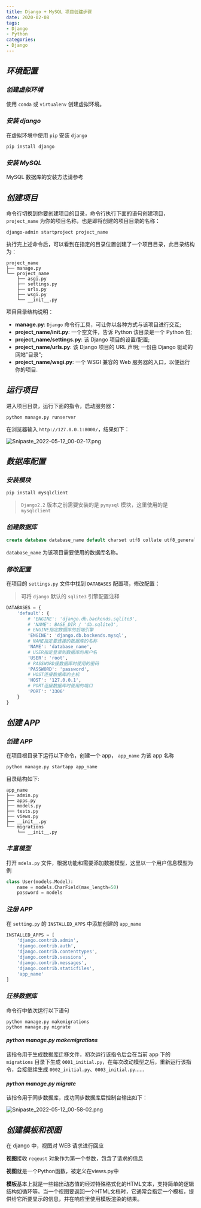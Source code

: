 ```yaml
---
title: Django + MySQL 项目创建步骤
date: 2020-02-08
tags:
- Django
- Python
categories:
- Django
---
```


## ***环境配置***

### ***创建虚拟环境***

使用 `conda` 或 `virtualenv` 创建虚拟环境。

### ***安装 django***

在虚拟环境中使用 `pip` 安装 `django`

```shell
pip install django
```

### ***安装 MySQL***

MySQL 数据库的安装方法请参考

## ***创建项目***

命令行切换到你要创建项目的目录，命令行执行下面的语句创建项目，`project_name` 为你的项目名称，也是即将创建的项目目录的名称：

```shell
django-admin startproject project_name
```

执行完上述命令后，可以看到在指定的目录位置创建了一个项目目录，此目录结构为：

```
project_name
├── manage.py
└── project_name
    ├── asgi.py
    ├── settings.py
    ├── urls.py
    ├── wsgi.py
    └── __init__.py
```

项目目录结构说明：
- **manage.py**: `Django` 命令行工具，可让你以各种方式与该项目进行交互;
- **project_name/__init__.py**: 一个空文件，告诉 Python 该目录是一个 Python 包;
- **project_name/settings.py**: 该 Django 项目的设置/配置;
- **project_name/urls.py**: 该 Django 项目的 URL 声明; 一份由 Django 驱动的网站"目录";
- **project_name/wsgi.py**:  一个 WSGI 兼容的 Web 服务器的入口，以便运行你的项目.

## ***运行项目***

进入项目目录，运行下面的指令，启动服务器：

```shell
python manage.py runserver
```

在浏览器输入 `http://127.0.0.1:8000/`，结果如下：

![Snipaste_2022-05-12_00-02-17.png](https://s2.loli.net/2022/05/12/7ydt8fP9skXVTNE.png)

## ***数据库配置***

### ***安装模块***

```shell
pip install mysqlclient
```

> `Django2.2` 版本之前需要安装的是 `pymysql` 模块，这里使用的是 `mysqlclient`

### ***创建数据库***

```sql
create database database_name default charset utf8 collate utf8_general_ci; 
```

`database_name` 为该项目需要使用的数据库名称。

### ***修改配置***

在项目的 `settings.py` 文件中找到 `DATABASES` 配置项，修改配置：

> 可将 `django` 默认的 `sqlite3` 引擎配置注释

```python
DATABASES = {
    'default': {
        # 'ENGINE': 'django.db.backends.sqlite3',
        # 'NAME': BASE_DIR / 'db.sqlite3',
        # ENGINE指定数据库的后端引擎
        'ENGINE': 'django.db.backends.mysql',
        # NAME指定要连接的数据库的名称
        'NAME': 'database_name',
        # USER指定登录到数据库的用户名
        'USER': 'root',
        # PASSWORD接数据库时使用的密码
        'PASSWORD': 'password',
        # HOST连接数据库的主机
        'HOST': '127.0.0.1',
        # PORT连接数据库时使用的端口
        'PORT': '3306'
    }
}
```

## ***创建 APP***

### ***创建 APP***
在项目根目录下运行以下命令，创建一个 app， `app_name` 为该 app 名称

```shell
python manage.py startapp app_name
```

目录结构如下:

```
app_name
├── admin.py
├── apps.py
├── models.py
├── tests.py
├── views.py
├── __init__.py
└── migrations
    └── __init__.py
```


### ***丰富模型***

打开 `mdels.py` 文件，根据功能和需要添加数据模型，这里以一个用户信息模型为例

```python
class User(models.Model):
    name = models.CharField(max_length=50)
    password = models
```

### ***注册 APP***

在 `setting.py` 的 `INSTALLED_APPS` 中添加创建的 `app_name`

```python
INSTALLED_APPS = [
    'django.contrib.admin',
    'django.contrib.auth',
    'django.contrib.contenttypes',
    'django.contrib.sessions',
    'django.contrib.messages',
    'django.contrib.staticfiles',
    'app_name'
]
```

### ***迁移数据库***

命令行中依次运行以下语句

```shell
python manage.py makemigrations
python manage.py migrate
```

#### ***python manage.py makemigrations***

该指令用于生成数据库迁移文件，初次运行该指令后会在当前 app 下的 `migrations` 目录下生成 `0001_initial.py`，在每次改动模型之后，重新运行该指令，会接继续生成 `0002_initial.py`、`0003_initial.py`……

#### ***python manage.py migrate***

该指令用于同步数据库，成功同步数据库后控制台输出如下：

![Snipaste_2022-05-12_00-58-02.png](https://s2.loli.net/2022/05/12/3hkDOQcRbqMW1GT.png)

## ***创建模板和视图***

在 django 中，视图对 WEB 请求进行回应

**视图**接收 `reqeust` 对象作为第一个参数，包含了请求的信息

**视图**就是一个Python函数，被定义在views.py中

**模板**基本上就是一些输出动态值的经过特殊格式化的HTML文本，支持简单的逻辑结构如循环等。当一个视图要返回一个HTML文档时，它通常会指定一个模板，提供给它所要显示的信息，并在响应里使用模板渲染的结果。






